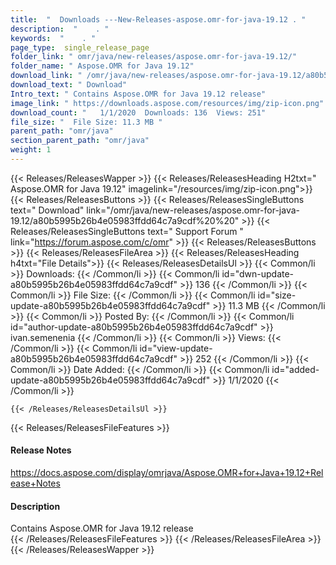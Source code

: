 ```yaml
---
title:  "  Downloads ---New-Releases-aspose.omr-for-java-19.12 . " 
description:  "    . " 
keywords:  "    . " 
page_type:  single_release_page
folder_link: " omr/java/new-releases/aspose.omr-for-java-19.12/"
folder_name: " Aspose.OMR for Java 19.12"
download_link: " /omr/java/new-releases/aspose.omr-for-java-19.12/a80b5995b26b4e05983ffdd64c7a9cdf"
download_text: " Download"
Intro_text: " Contains Aspose.OMR for Java 19.12 release"
image_link: " https://downloads.aspose.com/resources/img/zip-icon.png"
download_count: "   1/1/2020  Downloads: 136  Views: 251"
file_size: "  File Size: 11.3 MB "
parent_path: "omr/java"
section_parent_path: "omr/java"
weight: 1 
---
```


{{< Releases/ReleasesWapper >}}
  {{< Releases/ReleasesHeading H2txt=" Aspose.OMR for Java 19.12" imagelink="/resources/img/zip-icon.png">}}
  {{< Releases/ReleasesButtons >}}
    {{< Releases/ReleasesSingleButtons text=" Download" link="/omr/java/new-releases/aspose.omr-for-java-19.12/a80b5995b26b4e05983ffdd64c7a9cdf%20%20" >}}
    {{< Releases/ReleasesSingleButtons text=" Support Forum " link="https://forum.aspose.com/c/omr" >}}
  {{< Releases/ReleasesButtons >}}
  {{< Releases/ReleasesFileArea >}}
    {{< Releases/ReleasesHeading h4txt="File Details">}}
    {{< Releases/ReleasesDetailsUl >}}
            {{< Common/li  >}} Downloads: {{< /Common/li >}} 
      {{< Common/li id="dwn-update-a80b5995b26b4e05983ffdd64c7a9cdf" >}} 136 {{< /Common/li >}} 
      {{< Common/li  >}} File Size: {{< /Common/li >}} 
      {{< Common/li id="size-update-a80b5995b26b4e05983ffdd64c7a9cdf" >}} 11.3 MB {{< /Common/li >}} 
      {{< Common/li  >}} Posted By: {{< /Common/li >}} 
      {{< Common/li id="author-update-a80b5995b26b4e05983ffdd64c7a9cdf" >}} ivan.semenenia {{< /Common/li >}} 
      {{< Common/li  >}} Views: {{< /Common/li >}} 
      {{< Common/li id="view-update-a80b5995b26b4e05983ffdd64c7a9cdf" >}} 252 {{< /Common/li >}} 
      {{< Common/li  >}} Date Added: {{< /Common/li >}} 
      {{< Common/li id="added-update-a80b5995b26b4e05983ffdd64c7a9cdf" >}} 1/1/2020 {{< /Common/li >}} 

    {{< /Releases/ReleasesDetailsUl >}}

  {{< Releases/ReleasesFileFeatures >}}
      <h4>Release Notes</h4><div><a href="https://docs.aspose.com/display/omrjava/Aspose.OMR+for+Java+19.12+Release+Notes">https://docs.aspose.com/display/omrjava/Aspose.OMR+for+Java+19.12+Release+Notes</a></div><h4>Description</h4><div class="HTMLDescription">Contains Aspose.OMR for Java 19.12 release</div>
  {{< /Releases/ReleasesFileFeatures >}}
 {{< /Releases/ReleasesFileArea >}}
{{< /Releases/ReleasesWapper >}}


